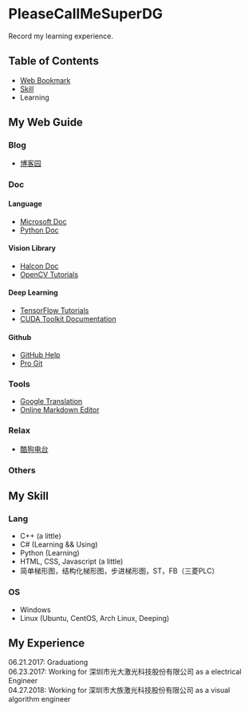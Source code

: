 # PleaseCallMeSuperDG
Record my learning experience.

## Table of Contents

- [Web Bookmark](https://github.com/zhengDaFeng/PleaseCallMeSuperDG#my-web-guide)
- [Skill](https://github.com/zhengDaFeng/PleaseCallMeSuperDG#my-skill)
- Learning

## My Web Guide

### Blog

- [博客园](https://www.cnblogs.com/ "博客园")

### Doc

#### Language

- [Microsoft Doc](https://docs.microsoft.com/zh-cn/ "Microsoft Doc")
- [Python Doc](https://www.python.org/doc/ "Python Doc")

#### Vision Library

- [Halcon Doc](https://www.mvtec.com/products/halcon/documentation/ "Halcon Doc")
- [OpenCV Tutorials](https://docs.opencv.org/master/d9/df8/tutorial_root.html "OpenCV Tutorials")

#### Deep Learning

- [TensorFlow Tutorials](https://tensorflow.google.cn/tutorials/ "TensorFlow Tutorials")
- [CUDA Toolkit Documentation](https://docs.nvidia.com/cuda/)

#### Github

- [GitHub Help](https://help.github.com/ "GitHub Help")
- [Pro Git](https://git-scm.com/book/zh/v2 "Pro Git")

### Tools

- [Google Translation](https://translate.google.cn/#zh-CN/en/%E7%BF%BB%E8%AF%91 "Google Translation")
- [Online Markdown Editor](https://pandao.github.io/editor.md/en.html "Online Markdown Editor")

### Relax

- [酷狗电台](http://www.kugou.com/fmweb/html/index.html "酷狗电台")

### Others



## My Skill

### Lang

- C++ (a little)
- C# (Learning && Using)
- Python (Learning)
- HTML, CSS, Javascript (a little)
- 简单梯形图，结构化梯形图，步进梯形图，ST，FB（三菱PLC）

### OS

- Windows
- Linux (Ubuntu, CentOS, Arch Linux, Deeping)

## My Experience

06.21.2017: Graduationg  
06.23.2017: Working for 深圳市光大激光科技股份有限公司 as a electrical Engineer  
04.27.2018: Working for 深圳市大族激光科技股份有限公司 as a visual algorithm engineer  
